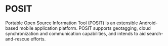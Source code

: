 POSIT
=====

Portable Open Source Information Tool (POSIT) is an extensible Android-based mobile application platform. POSIT supports geotagging, cloud synchronization and communication capabilities, and intends to aid search-and-rescue efforts.
